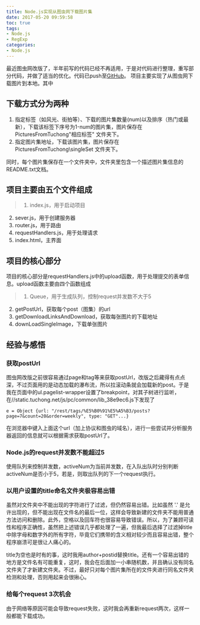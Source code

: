 ```yaml
---
title: Node.js实现从图虫网下载图片集
date: 2017-05-20 09:59:58
toc: true
tags: 
- Node.js 
- RegExp
categories: 
- Node.js
---
```

最近图虫网改版了，半年前写的代码已经不再适用，于是对代码进行整理，重写部分代码，并做了适当的优化。代码已push至<a href="https://github.com/X-BlankSpace/DownloadPicturesFromTuchong.com">GitHub</a>。
项目主要实现了从图虫网下载图片到本地。其中

## 下载方式分为两种
1. 指定标签（如风光、街拍等）、下载的图片集数量(num)以及排序（热门或最新），下载该标签下序号为1-num的图片集，图片保存在 PicturesFromTuchong\"相应标签" 文件夹下。
2. 指定图片集地址，下载该图片集，图片保存在 PicturesFromTuchong\singleSet 文件夹下。

同时，每个图片集保存在一个文件夹中，文件夹里包含一个描述图片集信息的README.txt文档。

<!--more-->

## 项目主要由五个文件组成
> 1. index.js，用于启动项目
2. sever.js，用于创建服务器
3. router.js，用于路由
4. requestHandlers.js，用于处理请求
5. index.html，主界面

## 项目的核心部分
项目的核心部分是requestHandlers.js中的upload函数，用于处理提交的表单信息。upload函数主要由四个函数组成
> 1. Queue，用于生成队列，控制request并发数不大于5
2. getPostUrl，获取每个post（图集）的url
3. getDownloadLinksAndDownload，获取每张图片的下载地址
4. downLoadSingleImage，下载单张图片

## 经验与感悟
### 获取postUrl
图虫网改版之前很容易通过page和tag等来获取postUrl，改版之后藏得有点点深，不过页面用的是动态加载的瀑布流，所以拉滚动条就会加载新的post。于是我在页面中的ul.pagelist-wrapper设置了breakpoint，对其子树进行监听，在//static.tuchong.net/js/pc/common/lib_38e9ec6.js下发现了
``` 
e = Object {url: "/rest/tags/%E5%B0%91%E5%A5%B3/posts?page=7&count=20&order=weekly", type: "GET"...}
```
在浏览器中键入上面这个url（加上协议和图虫的域名），进行一些尝试并分析服务器返回的信息就可以根据需求获取postUrl了。

### Node.js的request并发数不能超过5
使用队列来控制并发数，activeNum为当前并发数，在入队出队时分别判断activeNum是否小于5，若是，则取出队列的下一个request执行。

### 以用户设置的title命名文件夹极容易出错
虽然对文件夹中不能出现的字符进行了过滤，但仍然容易出错。比如虽然 '.' 是允许出现的，但不能出现在文件名的最后一位，这样会导致新建的文件夹不能用普通方法访问和删除。此外，空格以及回车符也很容易导致错误。所以，为了兼顾可读性和程序正确性，虽然把上述错误几乎都处理了一遍，但我最后选择了过滤掉title中除字母和数字外的所有字符，毕竟它们携带的含义相对较少而且容易出错，整个程序崩溃可是很让人痛心的。

title为空也是时有的事，这时我用author+postid替换title。还有一个容易出错的地方是文件名有可能重复，这时，我会在后面加一小串随机数，并且确认没有同名文件夹了才新建文件夹。不过，最好只对每个图片集所在的文件夹进行同名文件夹检测和处理，否则用起来会很揪心。

### 给每个request 3次机会
由于网络等原因可能会导致request失败，这时我会再重新request两次，这样一般都能下载成功。
